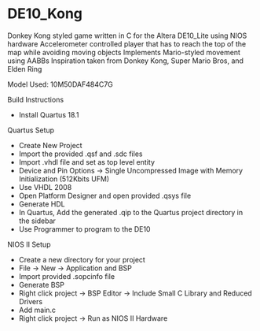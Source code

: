 # DE10_Kong
Donkey Kong styled game written in C for the Altera DE10_Lite using NIOS hardware
Accelerometer controlled player that has to reach the top of the map while avoiding moving objects
Implements Mario-styled movement using AABBs
Inspiration taken from Donkey Kong, Super Mario Bros, and Elden Ring




Model Used: 10M50DAF484C7G

Build Instructions
- Install Quartus 18.1

Quartus Setup
- Create New Project
- Import the provided .qsf and .sdc files
- Import .vhdl file and set as top level entity
- Device and Pin Options -> Single Uncompressed Image with Memory Initialization (512Kbits UFM)
- Use VHDL 2008
- Open Platform Designer and open provided .qsys file
- Generate HDL
- In Quartus, Add the generated .qip to the Quartus project directory in the sidebar
- Use Programmer to program to the DE10

NIOS II Setup
- Create a new directory for your project
- File -> New -> Application and BSP
- Import provided .sopcinfo file
- Generate BSP
- Right click project -> BSP Editor -> Include Small C Library and Reduced Drivers
- Add main.c
- Right click project -> Run as NIOS II Hardware
